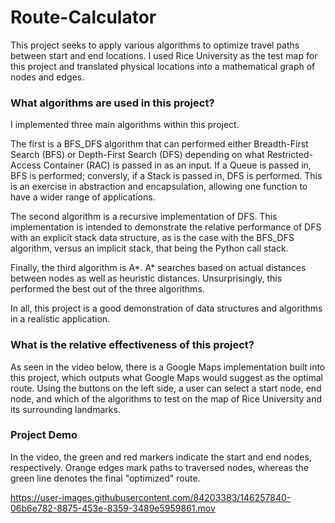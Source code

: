 # Route-Calculator
This project seeks to apply various algorithms to optimize travel paths between start and end locations. I used Rice University as the test map for this project and translated physical locations into a mathematical graph of nodes and edges.

### What algorithms are used in this project?
I implemented three main algorithms within this project.

The first is a BFS_DFS algorithm that can performed either Breadth-First Search (BFS) or Depth-First Search (DFS) depending on what Restricted-Access Container (RAC) is passed in as an input. If a Queue is passed in, BFS is performed; conversly, if a Stack is passed in, DFS is performed. This is an exercise in abstraction and encapsulation, allowing one function to have a wider range of applications.

The second algorithm is a recursive implementation of DFS. This implementation is intended to demonstrate the relative performance of DFS with an explicit stack data structure, as is the case with the BFS_DFS algorithm, versus an implicit stack, that being the Python call stack. 

Finally, the third algorithm is A*. A* searches based on actual distances between nodes as well as heuristic distances. Unsurprisingly, this performed the best out of the three algorithms.

In all, this project is a good demonstration of data structures and algorithms in a realistic application.

### What is the relative effectiveness of this project?
As seen in the video below, there is a Google Maps implementation built into this project, which outputs what Google Maps would suggest as the optimal route. Using the buttons on the left side, a user can select a start node, end node, and which of the algorithms to test on the map of Rice University and its surrounding landmarks.


### Project Demo
In the video, the green and red markers indicate the start and end nodes, respectively. Orange edges mark paths to traversed nodes, whereas the green line denotes the final "optimized" route.

https://user-images.githubusercontent.com/84203383/146257840-06b6e782-8875-453e-8359-3489e5959861.mov


